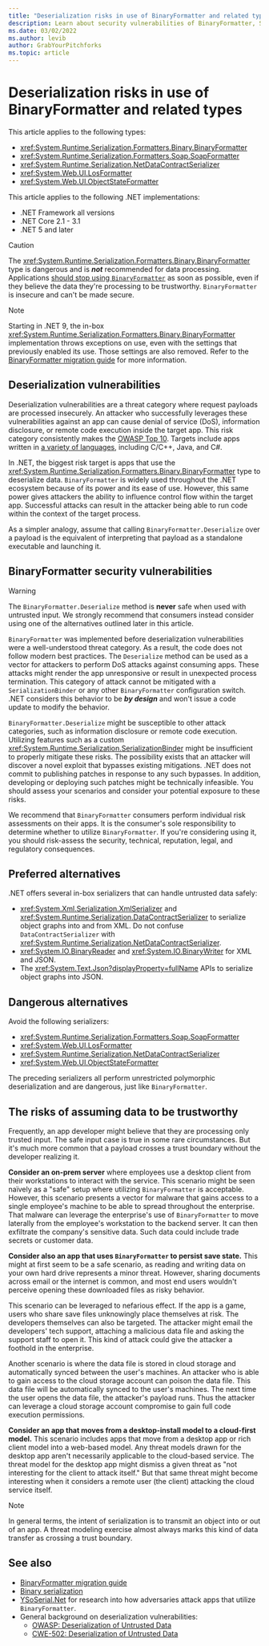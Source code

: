 ```yaml
---
title: "Deserialization risks in use of BinaryFormatter and related types"
description: Learn about security vulnerabilities of BinaryFormatter, SoapFormatter, NetDataContractSerializer, LosFormatter, and ObjectStateFormatter. The article recommends safer alternatives.
ms.date: 03/02/2022
ms.author: levib
author: GrabYourPitchforks
ms.topic: article
---
```

# Deserialization risks in use of BinaryFormatter and related types

This article applies to the following types:

* <xref:System.Runtime.Serialization.Formatters.Binary.BinaryFormatter>
* <xref:System.Runtime.Serialization.Formatters.Soap.SoapFormatter>
* <xref:System.Runtime.Serialization.NetDataContractSerializer>
* <xref:System.Web.UI.LosFormatter>
* <xref:System.Web.UI.ObjectStateFormatter>

This article applies to the following .NET implementations:

* .NET Framework all versions
* .NET Core 2.1 - 3.1
* .NET 5 and later

> [!CAUTION]
> The <xref:System.Runtime.Serialization.Formatters.Binary.BinaryFormatter> type is dangerous and is ***not*** recommended for data processing. Applications [should stop using `BinaryFormatter`](../serialization/binaryformatter-migration-guide/index.md) as soon as possible, even if they believe the data they're processing to be trustworthy. `BinaryFormatter` is insecure and can't be made secure.

> [!NOTE]
> Starting in .NET 9, the in-box <xref:System.Runtime.Serialization.Formatters.Binary.BinaryFormatter> implementation throws exceptions on use, even with the settings that previously enabled its use. Those settings are also removed. Refer to the [BinaryFormatter migration guide](./binaryformatter-migration-guide/index.md) for more information.

## Deserialization vulnerabilities

Deserialization vulnerabilities are a threat category where request payloads are processed insecurely. An attacker who successfully leverages these vulnerabilities against an app can cause denial of service (DoS), information disclosure, or remote code execution inside the target app. This risk category consistently makes the [OWASP Top 10](https://owasp.org/www-project-top-ten/). Targets include apps written in [a variety of languages](https://owasp.org/www-community/vulnerabilities/Deserialization_of_untrusted_data), including C/C++, Java, and C#.

In .NET, the biggest risk target is apps that use the <xref:System.Runtime.Serialization.Formatters.Binary.BinaryFormatter> type to deserialize data. `BinaryFormatter` is widely used throughout the .NET ecosystem because of its power and its ease of use. However, this same power gives attackers the ability to influence control flow within the target app. Successful attacks can result in the attacker being able to run code within the context of the target process.

As a simpler analogy, assume that calling `BinaryFormatter.Deserialize` over a payload is the equivalent of interpreting that payload as a standalone executable and launching it.

## BinaryFormatter security vulnerabilities

> [!WARNING]
> The `BinaryFormatter.Deserialize` method is **never** safe when used with untrusted input. We strongly recommend that consumers instead consider using one of the alternatives outlined later in this article.

`BinaryFormatter` was implemented before deserialization vulnerabilities were a well-understood threat category. As a result, the code does not follow modern best practices. The `Deserialize` method can be used as a vector for attackers to perform DoS attacks against consuming apps. These attacks might render the app unresponsive or result in unexpected process termination. This category of attack cannot be mitigated with a `SerializationBinder` or any other `BinaryFormatter` configuration switch. .NET considers this behavior to be ***by design*** and won't issue a code update to modify the behavior.

`BinaryFormatter.Deserialize` might be susceptible to other attack categories, such as information disclosure or remote code execution. Utilizing features such as a custom <xref:System.Runtime.Serialization.SerializationBinder> might be insufficient to properly mitigate these risks. The possibility exists that an attacker will discover a novel exploit that bypasses existing mitigations. .NET does not commit to publishing patches in response to any such bypasses. In addition, developing or deploying such patches might be technically infeasible. You should assess your scenarios and consider your potential exposure to these risks.

We recommend that `BinaryFormatter` consumers perform individual risk assessments on their apps. It is the consumer's sole responsibility to determine whether to utilize `BinaryFormatter`. If you're considering using it, you should risk-assess the security, technical, reputation, legal, and regulatory consequences.

## Preferred alternatives

.NET offers several in-box serializers that can handle untrusted data safely:

* <xref:System.Xml.Serialization.XmlSerializer> and <xref:System.Runtime.Serialization.DataContractSerializer> to serialize object graphs into and from XML. Do not confuse `DataContractSerializer` with  <xref:System.Runtime.Serialization.NetDataContractSerializer>.
* <xref:System.IO.BinaryReader> and <xref:System.IO.BinaryWriter> for XML and JSON.
* The <xref:System.Text.Json?displayProperty=fullName> APIs to serialize object graphs into JSON.

## Dangerous alternatives

Avoid the following serializers:

* <xref:System.Runtime.Serialization.Formatters.Soap.SoapFormatter>
* <xref:System.Web.UI.LosFormatter>
* <xref:System.Runtime.Serialization.NetDataContractSerializer>
* <xref:System.Web.UI.ObjectStateFormatter>

The preceding serializers all perform unrestricted polymorphic deserialization and are dangerous, just like `BinaryFormatter`.

## The risks of assuming data to be trustworthy

Frequently, an app developer might believe that they are processing only trusted input. The safe input case is true in some rare circumstances. But it's much more common that a payload crosses a trust boundary without the developer realizing it.

**Consider an on-prem server** where employees use a desktop client from their workstations to interact with the service. This scenario might be seen naïvely as a "safe" setup where utilizing `BinaryFormatter` is acceptable. However, this scenario presents a vector for malware that gains access to a single employee's machine to be able to spread throughout the enterprise. That malware can leverage the enterprise's use of `BinaryFormatter` to move laterally from the employee's workstation to the backend server. It can then exfiltrate the company's sensitive data. Such data could include trade secrets or customer data.

**Consider also an app that uses `BinaryFormatter` to persist save state.** This might at first seem to be a safe scenario, as reading and writing data on your own hard drive represents a minor threat. However, sharing documents across email or the internet is common, and most end users wouldn't perceive opening these downloaded files as risky behavior.

This scenario can be leveraged to nefarious effect. If the app is a game, users who share save files unknowingly place themselves at risk. The developers themselves can also be targeted. The attacker might email the developers' tech support, attaching a malicious data file and asking the support staff to open it. This kind of attack could give the attacker a foothold in the enterprise.

Another scenario is where the data file is stored in cloud storage and automatically synced between the user's machines. An attacker who is able to gain access to the cloud storage account can poison the data file. This data file will be automatically synced to the user's machines. The next time the user opens the data file, the attacker's payload runs. Thus the attacker can leverage a cloud storage account compromise to gain full code execution permissions.

**Consider an app that moves from a desktop-install model to a cloud-first model.** This scenario includes apps that move from a desktop app or rich client model into a web-based model. Any threat models drawn for the desktop app aren't necessarily applicable to the cloud-based service. The threat model for the desktop app might dismiss a given threat as "not interesting for the client to attack itself." But that same threat might become interesting when it considers a remote user (the client) attacking the cloud service itself.

> [!NOTE]
> In general terms, the intent of serialization is to transmit an object into or out of an app. A threat modeling exercise almost always marks this kind of data transfer as crossing a trust boundary.

## See also

* [BinaryFormatter migration guide](./binaryformatter-migration-guide/index.md)
* [Binary serialization](/previous-versions/dotnet/fundamentals/serialization/binary/binary-serialization)
* [YSoSerial.Net](https://github.com/pwntester/ysoserial.net) for research into how adversaries attack apps that utilize `BinaryFormatter`.
* General background on deserialization vulnerabilities:
  * [OWASP: Deserialization of Untrusted Data](https://owasp.org/www-community/vulnerabilities/Deserialization_of_untrusted_data)
  * [CWE-502: Deserialization of Untrusted Data](https://cwe.mitre.org/data/definitions/502.html)
